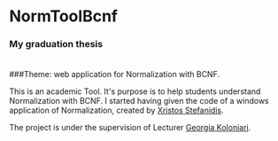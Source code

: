 # NormToolBcnf
### My graduation thesis <br/><br/>

###Theme: web application for Normalization with BCNF.<br/>

This is an academic Tool. It's purpose is to help students understand Normalization with BCNF. I started having given the code of a
windows application of Normalization, created by [Xristos Stefanidis](mailto:chstefanides@yahoo.gr).

The project is under the supervision of Lecturer [Georgia Koloniari](http://users.uom.gr/~gkoloniari/).
<br/>

